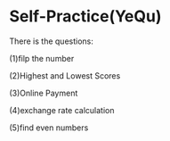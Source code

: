 # Self-Practice(YeQu)

There is the questions:

(1)filp the number 

(2)Highest and Lowest Scores

(3)Online Payment

(4)exchange rate calculation

(5)find even numbers
